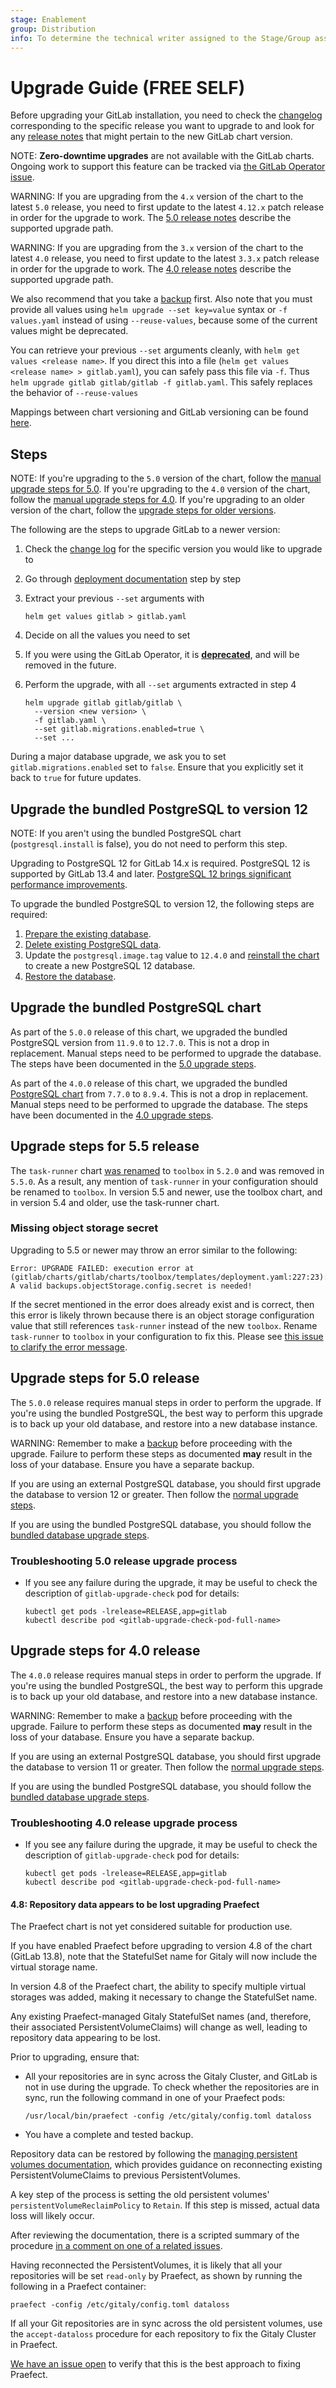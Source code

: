 ```yaml
---
stage: Enablement
group: Distribution
info: To determine the technical writer assigned to the Stage/Group associated with this page, see https://about.gitlab.com/handbook/engineering/ux/technical-writing/#designated-technical-writers
---
```


# Upgrade Guide **(FREE SELF)**

Before upgrading your GitLab installation, you need to check the
[changelog](https://gitlab.com/gitlab-org/charts/gitlab/blob/master/CHANGELOG.md)
corresponding to the specific release you want to upgrade to and look for any
[release notes](../releases/index.md) that might pertain to the new GitLab chart
version.

NOTE:
**Zero-downtime upgrades** are not available with the GitLab charts.
Ongoing work to support this feature can be tracked via
[the GitLab Operator issue](https://gitlab.com/gitlab-org/cloud-native/gitlab-operator/-/issues/59).

WARNING:
If you are upgrading from the `4.x` version of the chart to the latest `5.0` release, you need
to first update to the latest `4.12.x` patch release in order for the upgrade to work.
The [5.0 release notes](../releases/5_0.md) describe the supported upgrade path.

WARNING:
If you are upgrading from the `3.x` version of the chart to the latest `4.0` release, you need
to first update to the latest `3.3.x` patch release in order for the upgrade to work.
The [4.0 release notes](../releases/4_0.md) describe the supported upgrade path.

We also recommend that you take a [backup](../backup-restore/index.md) first. Also note that you
must provide all values using `helm upgrade --set key=value` syntax or `-f values.yaml` instead of
using `--reuse-values`, because some of the current values might be deprecated.

You can retrieve your previous `--set` arguments cleanly, with
`helm get values <release name>`. If you direct this into a file
(`helm get values <release name> > gitlab.yaml`), you can safely pass this
file via `-f`. Thus `helm upgrade gitlab gitlab/gitlab -f gitlab.yaml`.
This safely replaces the behavior of `--reuse-values`

Mappings between chart versioning and GitLab versioning can be found [here](../index.md#gitlab-version-mappings).

## Steps

NOTE:
If you're upgrading to the `5.0` version of the chart, follow the [manual upgrade steps for 5.0](#upgrade-steps-for-50-release).
If you're upgrading to the `4.0` version of the chart, follow the [manual upgrade steps for 4.0](#upgrade-steps-for-40-release).
If you're upgrading to an older version of the chart, follow the [upgrade steps for older versions](upgrade_old.md).

The following are the steps to upgrade GitLab to a newer version:

1. Check the [change log](https://gitlab.com/gitlab-org/charts/gitlab/blob/master/CHANGELOG.md) for the specific version you would like to upgrade to
1. Go through [deployment documentation](deployment.md) step by step
1. Extract your previous `--set` arguments with

   ```shell
   helm get values gitlab > gitlab.yaml
   ```

1. Decide on all the values you need to set
1. If you were using the GitLab Operator, it is [**deprecated**](https://gitlab.com/gitlab-org/charts/gitlab/-/issues/2210), and will be removed in the future.
1. Perform the upgrade, with all `--set` arguments extracted in step 4

   ```shell
   helm upgrade gitlab gitlab/gitlab \
     --version <new version> \
     -f gitlab.yaml \
     --set gitlab.migrations.enabled=true \
     --set ...
   ```

During a major database upgrade, we ask you to set `gitlab.migrations.enabled` set to `false`.
Ensure that you explicitly set it back to `true` for future updates.

## Upgrade the bundled PostgreSQL to version 12

NOTE:
If you aren't using the bundled PostgreSQL chart (`postgresql.install` is false), you do not need to
perform this step.

Upgrading to PostgreSQL 12 for GitLab 14.x is required. PostgreSQL 12 is supported by GitLab 13.4 and later. [PostgreSQL 12 brings significant performance improvements](https://www.postgresql.org/about/news/postgresql-12-released-1976/).

To upgrade the bundled PostgreSQL to version 12, the following steps are required:

1. [Prepare the existing database](database_upgrade.md#prepare-the-existing-database).
1. [Delete existing PostgreSQL data](database_upgrade.md#delete-existing-postgresql-data).
1. Update the `postgresql.image.tag` value to `12.4.0` and [reinstall the chart](database_upgrade.md#upgrade-gitlab) to create a new PostgreSQL 12 database.
1. [Restore the database](database_upgrade.md#restore-the-database).

## Upgrade the bundled PostgreSQL chart

As part of the `5.0.0` release of this chart, we upgraded the bundled PostgreSQL version from `11.9.0` to `12.7.0`. This is
 not a drop in replacement. Manual steps need to be performed to upgrade the database.
The steps have been documented in the [5.0 upgrade steps](#upgrade-steps-for-50-release).

As part of the `4.0.0` release of this chart, we upgraded the bundled [PostgreSQL chart](https://github.com/bitnami/charts/tree/master/bitnami/postgresql) from `7.7.0` to `8.9.4`. This is not a drop in replacement. Manual steps need to be performed to upgrade the database.
The steps have been documented in the [4.0 upgrade steps](#upgrade-steps-for-40-release).

## Upgrade steps for 5.5 release

The `task-runner` chart [was renamed](https://gitlab.com/gitlab-org/charts/gitlab/-/merge_requests/2099/diffs) to `toolbox` in `5.2.0` and was removed in `5.5.0`. As a result, any mention of `task-runner` in your configuration should be renamed to `toolbox`. In version 5.5 and newer, use the toolbox chart, and in version 5.4 and older, use the task-runner chart.

### Missing object storage secret

Upgrading to 5.5 or newer may throw an error similar to the following:

```shell
Error: UPGRADE FAILED: execution error at (gitlab/charts/gitlab/charts/toolbox/templates/deployment.yaml:227:23): A valid backups.objectStorage.config.secret is needed!
```

If the secret mentioned in the error does already exist and is correct, then this error is likely thrown because there is an object storage configuration value that still references `task-runner` instead of the new `toolbox`. Rename `task-runner` to `toolbox` in your configuration to fix this. Please see [this issue to clarify the error message](https://gitlab.com/gitlab-org/charts/gitlab/-/issues/3004).

## Upgrade steps for 5.0 release

The `5.0.0` release requires manual steps in order to perform the upgrade. If you're using the
bundled PostgreSQL, the best way to perform this upgrade is to back up your old database, and
restore into a new database instance.

WARNING:
Remember to make a [backup](../backup-restore/index.md)
before proceeding with the upgrade. Failure to perform these steps as documented **may** result in
the loss of your database. Ensure you have a separate backup.

If you are using an external PostgreSQL database, you should first upgrade the database to version 12 or greater. Then
follow the [normal upgrade steps](#steps).

If you are using the bundled PostgreSQL database, you should follow the [bundled database upgrade steps](database_upgrade.md#steps-for-upgrading-the-bundled-postgresql).

### Troubleshooting 5.0 release upgrade process

- If you see any failure during the upgrade, it may be useful to check the description of `gitlab-upgrade-check` pod for details:

  ```shell
  kubectl get pods -lrelease=RELEASE,app=gitlab
  kubectl describe pod <gitlab-upgrade-check-pod-full-name>
  ```

## Upgrade steps for 4.0 release

The `4.0.0` release requires manual steps in order to perform the upgrade. If you're using the
bundled PostgreSQL, the best way to perform this upgrade is to back up your old database, and
restore into a new database instance.

WARNING:
Remember to make a [backup](../backup-restore/index.md)
before proceeding with the upgrade. Failure to perform these steps as documented **may** result in
the loss of your database. Ensure you have a separate backup.

If you are using an external PostgreSQL database, you should first upgrade the database to version 11 or greater. Then
follow the [normal upgrade steps](#steps).

If you are using the bundled PostgreSQL database, you should follow the [bundled database upgrade steps](database_upgrade.md#steps-for-upgrading-the-bundled-postgresql).

### Troubleshooting 4.0 release upgrade process

- If you see any failure during the upgrade, it may be useful to check the description of `gitlab-upgrade-check` pod for details:

  ```shell
  kubectl get pods -lrelease=RELEASE,app=gitlab
  kubectl describe pod <gitlab-upgrade-check-pod-full-name>
  ```

#### 4.8: Repository data appears to be lost upgrading Praefect

The Praefect chart is not yet considered suitable for production use.

If you have enabled Praefect before upgrading to version 4.8 of the chart (GitLab 13.8),
note that the StatefulSet name for Gitaly will now include the virtual storage name.

In version 4.8 of the Praefect chart, the ability to specify multiple virtual storages
was added, making it necessary to change the StatefulSet name.

Any existing Praefect-managed Gitaly StatefulSet names (and, therefore, their
associated PersistentVolumeClaims) will change as well, leading to repository data
appearing to be lost.

Prior to upgrading, ensure that:

- All your repositories are in sync across the Gitaly Cluster, and GitLab
is not in use during the upgrade. To check whether the repositories are in sync,
run the following command in one of your Praefect pods:

  ```shell
  /usr/local/bin/praefect -config /etc/gitaly/config.toml dataloss
  ```

- You have a complete and tested backup.

Repository data can be restored by following the
[managing persistent volumes documentation](../advanced/persistent-volumes/),
which provides guidance on reconnecting existing PersistentVolumeClaims to previous
PersistentVolumes.

A key step of the process is setting the old persistent volumes' `persistentVolumeReclaimPolicy`
to `Retain`. If this step is missed, actual data loss will likely occur.

After reviewing the documentation, there is a scripted summary of the procedure
[in a comment on one of a related issues](https://gitlab.com/gitlab-org/charts/gitlab/-/issues/2532#note_506467539).

Having reconnected the PersistentVolumes, it is likely that all your repositories
will be set `read-only` by Praefect, as shown by running the following in a
Praefect container:

```plaintext
praefect -config /etc/gitaly/config.toml dataloss
```

If all your Git repositories are in sync across the old persistent volumes, use the
`accept-dataloss` procedure for each repository to fix the Gitaly Cluster in Praefect.

[We have an issue open](https://gitlab.com/gitlab-org/gitaly/-/issues/3448) to verify
that this is the best approach to fixing Praefect.
